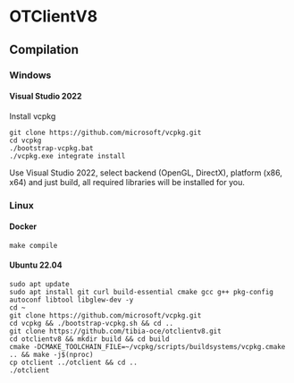 # OTClientV8

## Compilation

### Windows

#### Visual Studio 2022

Install vcpkg

```
git clone https://github.com/microsoft/vcpkg.git
cd vcpkg
./bootstrap-vcpkg.bat
./vcpkg.exe integrate install
```

Use Visual Studio 2022, select backend (OpenGL, DirectX), platform (x86, x64) and just build, all required libraries will be installed for you.

### Linux

#### Docker

```
make compile
```

#### Ubuntu 22.04

```
sudo apt update
sudo apt install git curl build-essential cmake gcc g++ pkg-config autoconf libtool libglew-dev -y
cd ~
git clone https://github.com/microsoft/vcpkg.git
cd vcpkg && ./bootstrap-vcpkg.sh && cd ..
git clone https://github.com/tibia-oce/otclientv8.git
cd otclientv8 && mkdir build && cd build
cmake -DCMAKE_TOOLCHAIN_FILE=~/vcpkg/scripts/buildsystems/vcpkg.cmake .. && make -j$(nproc)
cp otclient ../otclient && cd ..
./otclient
```
